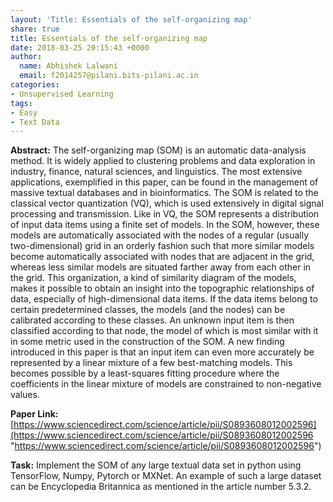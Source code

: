 ```yaml
---
layout: 'Title: Essentials of the self-organizing map'
share: true
title: Essentials of the self-organizing map
date: 2018-03-25 20:15:43 +0000
author:
  name: Abhishek Lalwani
  email: f2014257@pilani.bits-pilani.ac.in
categories:
- Unsupervised Learning
tags:
- Easy
- Text Data
---
```

**Abstract:** The self-organizing map (SOM) is an automatic data-analysis method. It is widely applied to clustering problems and data exploration in industry, finance, natural sciences, and linguistics. The most extensive applications, exemplified in this paper, can be found in the management of massive textual databases and in bioinformatics. The SOM is related to the classical vector quantization (VQ), which is used extensively in digital signal processing and transmission. Like in VQ, the SOM represents a distribution of input data items using a finite set of models. In the SOM, however, these models are automatically associated with the nodes of a regular (usually two-dimensional) grid in an orderly fashion such that more similar models become automatically associated with nodes that are adjacent in the grid, whereas less similar models are situated farther away from each other in the grid. This organization, a kind of similarity diagram of the models, makes it possible to obtain an insight into the topographic relationships of data, especially of high-dimensional data items. If the data items belong to certain predetermined classes, the models (and the nodes) can be calibrated according to these classes. An unknown input item is then classified according to that node, the model of which is most similar with it in some metric used in the construction of the SOM. A new finding introduced in this paper is that an input item can even more accurately be represented by a linear mixture of a few best-matching models. This becomes possible by a least-squares fitting procedure where the coefficients in the linear mixture of models are constrained to non-negative values.

**Paper Link:** [https://www.sciencedirect.com/science/article/pii/S0893608012002596](https://www.sciencedirect.com/science/article/pii/S0893608012002596 "https://www.sciencedirect.com/science/article/pii/S0893608012002596")

**Task:**  Implement the SOM of any large textual data set in python using TensorFlow, Numpy, Pytorch or MXNet. An example of such a large dataset can be Encyclopedia Britannica as mentioned in the article number 5.3.2.